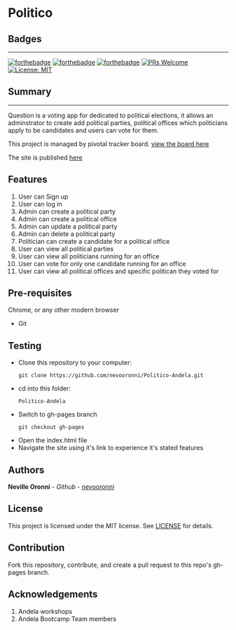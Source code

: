 # Politico

## Badges
-------------------------

[![forthebadge](https://forthebadge.com/images/badges/uses-html.svg)](https://forthebadge.com) [![forthebadge](https://forthebadge.com/images/badges/uses-css.svg)](https://forthebadge.com) [![forthebadge](https://forthebadge.com/images/badges/uses-js.svg)](https://forthebadge.com) [![PRs Welcome](https://img.shields.io/badge/PRs-welcome-brightgreen.svg?style=flat-square)](http://makeapullrequest.com) [![License: MIT](https://img.shields.io/badge/License-MIT-yellow.svg)](https://opensource.org/licenses/MIT)


## Summary 
-------------------------
Question is a voting app for dedicated to political elections, it allows an adminstrator to create add political parties, political offices which politicians apply to be candidates and users can vote for them.

This project is managed by pivotal tracker board. [view the board here](https://www.pivotaltracker.com/n/projects/2242388)

The site is published [here](https://nevooronni.github.io/Politico-Andela/UI/html/index.html)

Features
-------------------------
1. User can Sign up
2. User can log in 
3. Admin can create a political party
4. Admin can create a political office
5. Admin can update a political party 
6. Admin can delete a political party 
7. Politician can create a candidate for a  political office
8. User can view all political parties
9. User can view all politicians running for an office
10. User can vote for only one candidate running for an office
11. User can view all political offices and specific politican they voted for

Pre-requisites
--------------------------
 Chrome, or any other modern browser
- Git

Testing
-------------------------- 
- Clone this repository to your computer:
    ```
    git clone https://github.com/nevooronni/Politico-Andela.git
    ```
- cd into this folder:
    ```
    Politico-Andela
    ```
- Switch to gh-pages branch 
    ```
    git checkout gh-pages
    ```
- Open the index.html file
- Navigate the site using it's link to experience it's stated features

Authors
-------------------------
**Neville Oronni** - _Github_ -  [nevooronni](https://github.com/nevooronni)

License
----------
This project is licensed under the MIT license. See [LICENSE](https://github.com/nevooronni/Politico-Andela/blob/master/LICENSE) for details.

Contribution
---------------
Fork this repository, contribute, and create a pull request to this repo's gh-pages branch.

Acknowledgements
-----------------
1. Andela workshops
2. Andela Bootcamp Team members